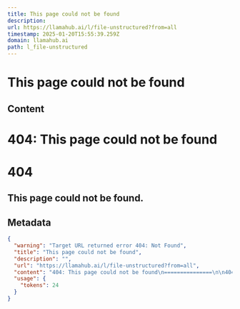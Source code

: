 ```yaml
---
title: This page could not be found
description: 
url: https://llamahub.ai/l/file-unstructured?from=all
timestamp: 2025-01-20T15:55:39.259Z
domain: llamahub.ai
path: l_file-unstructured
---
```


# This page could not be found



## Content

404: This page could not be found
===============

404
===

This page could not be found.
-----------------------------

## Metadata

```json
{
  "warning": "Target URL returned error 404: Not Found",
  "title": "This page could not be found",
  "description": "",
  "url": "https://llamahub.ai/l/file-unstructured?from=all",
  "content": "404: This page could not be found\n===============\n\n404\n===\n\nThis page could not be found.\n-----------------------------",
  "usage": {
    "tokens": 24
  }
}
```
